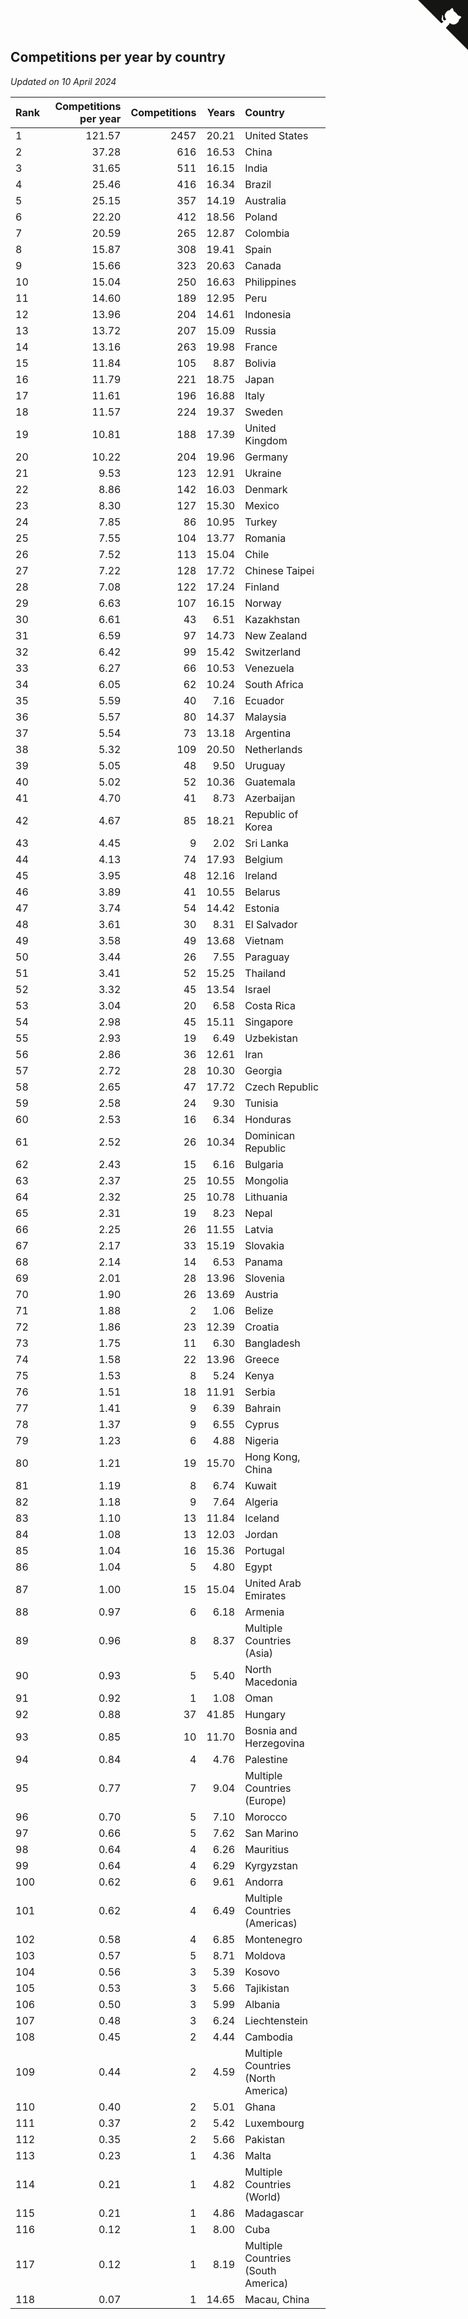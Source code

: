 ## Competitions per year by country

*Updated on 10 April 2024*

| Rank | Competitions per year | Competitions | Years | Country |
| :--- | ---: | ---: | ---: | :--- |
| 1 | 121.57 | 2457 | 20.21 | United States |
| 2 | 37.28 | 616 | 16.53 | China |
| 3 | 31.65 | 511 | 16.15 | India |
| 4 | 25.46 | 416 | 16.34 | Brazil |
| 5 | 25.15 | 357 | 14.19 | Australia |
| 6 | 22.20 | 412 | 18.56 | Poland |
| 7 | 20.59 | 265 | 12.87 | Colombia |
| 8 | 15.87 | 308 | 19.41 | Spain |
| 9 | 15.66 | 323 | 20.63 | Canada |
| 10 | 15.04 | 250 | 16.63 | Philippines |
| 11 | 14.60 | 189 | 12.95 | Peru |
| 12 | 13.96 | 204 | 14.61 | Indonesia |
| 13 | 13.72 | 207 | 15.09 | Russia |
| 14 | 13.16 | 263 | 19.98 | France |
| 15 | 11.84 | 105 | 8.87 | Bolivia |
| 16 | 11.79 | 221 | 18.75 | Japan |
| 17 | 11.61 | 196 | 16.88 | Italy |
| 18 | 11.57 | 224 | 19.37 | Sweden |
| 19 | 10.81 | 188 | 17.39 | United Kingdom |
| 20 | 10.22 | 204 | 19.96 | Germany |
| 21 | 9.53 | 123 | 12.91 | Ukraine |
| 22 | 8.86 | 142 | 16.03 | Denmark |
| 23 | 8.30 | 127 | 15.30 | Mexico |
| 24 | 7.85 | 86 | 10.95 | Turkey |
| 25 | 7.55 | 104 | 13.77 | Romania |
| 26 | 7.52 | 113 | 15.04 | Chile |
| 27 | 7.22 | 128 | 17.72 | Chinese Taipei |
| 28 | 7.08 | 122 | 17.24 | Finland |
| 29 | 6.63 | 107 | 16.15 | Norway |
| 30 | 6.61 | 43 | 6.51 | Kazakhstan |
| 31 | 6.59 | 97 | 14.73 | New Zealand |
| 32 | 6.42 | 99 | 15.42 | Switzerland |
| 33 | 6.27 | 66 | 10.53 | Venezuela |
| 34 | 6.05 | 62 | 10.24 | South Africa |
| 35 | 5.59 | 40 | 7.16 | Ecuador |
| 36 | 5.57 | 80 | 14.37 | Malaysia |
| 37 | 5.54 | 73 | 13.18 | Argentina |
| 38 | 5.32 | 109 | 20.50 | Netherlands |
| 39 | 5.05 | 48 | 9.50 | Uruguay |
| 40 | 5.02 | 52 | 10.36 | Guatemala |
| 41 | 4.70 | 41 | 8.73 | Azerbaijan |
| 42 | 4.67 | 85 | 18.21 | Republic of Korea |
| 43 | 4.45 | 9 | 2.02 | Sri Lanka |
| 44 | 4.13 | 74 | 17.93 | Belgium |
| 45 | 3.95 | 48 | 12.16 | Ireland |
| 46 | 3.89 | 41 | 10.55 | Belarus |
| 47 | 3.74 | 54 | 14.42 | Estonia |
| 48 | 3.61 | 30 | 8.31 | El Salvador |
| 49 | 3.58 | 49 | 13.68 | Vietnam |
| 50 | 3.44 | 26 | 7.55 | Paraguay |
| 51 | 3.41 | 52 | 15.25 | Thailand |
| 52 | 3.32 | 45 | 13.54 | Israel |
| 53 | 3.04 | 20 | 6.58 | Costa Rica |
| 54 | 2.98 | 45 | 15.11 | Singapore |
| 55 | 2.93 | 19 | 6.49 | Uzbekistan |
| 56 | 2.86 | 36 | 12.61 | Iran |
| 57 | 2.72 | 28 | 10.30 | Georgia |
| 58 | 2.65 | 47 | 17.72 | Czech Republic |
| 59 | 2.58 | 24 | 9.30 | Tunisia |
| 60 | 2.53 | 16 | 6.34 | Honduras |
| 61 | 2.52 | 26 | 10.34 | Dominican Republic |
| 62 | 2.43 | 15 | 6.16 | Bulgaria |
| 63 | 2.37 | 25 | 10.55 | Mongolia |
| 64 | 2.32 | 25 | 10.78 | Lithuania |
| 65 | 2.31 | 19 | 8.23 | Nepal |
| 66 | 2.25 | 26 | 11.55 | Latvia |
| 67 | 2.17 | 33 | 15.19 | Slovakia |
| 68 | 2.14 | 14 | 6.53 | Panama |
| 69 | 2.01 | 28 | 13.96 | Slovenia |
| 70 | 1.90 | 26 | 13.69 | Austria |
| 71 | 1.88 | 2 | 1.06 | Belize |
| 72 | 1.86 | 23 | 12.39 | Croatia |
| 73 | 1.75 | 11 | 6.30 | Bangladesh |
| 74 | 1.58 | 22 | 13.96 | Greece |
| 75 | 1.53 | 8 | 5.24 | Kenya |
| 76 | 1.51 | 18 | 11.91 | Serbia |
| 77 | 1.41 | 9 | 6.39 | Bahrain |
| 78 | 1.37 | 9 | 6.55 | Cyprus |
| 79 | 1.23 | 6 | 4.88 | Nigeria |
| 80 | 1.21 | 19 | 15.70 | Hong Kong, China |
| 81 | 1.19 | 8 | 6.74 | Kuwait |
| 82 | 1.18 | 9 | 7.64 | Algeria |
| 83 | 1.10 | 13 | 11.84 | Iceland |
| 84 | 1.08 | 13 | 12.03 | Jordan |
| 85 | 1.04 | 16 | 15.36 | Portugal |
| 86 | 1.04 | 5 | 4.80 | Egypt |
| 87 | 1.00 | 15 | 15.04 | United Arab Emirates |
| 88 | 0.97 | 6 | 6.18 | Armenia |
| 89 | 0.96 | 8 | 8.37 | Multiple Countries (Asia) |
| 90 | 0.93 | 5 | 5.40 | North Macedonia |
| 91 | 0.92 | 1 | 1.08 | Oman |
| 92 | 0.88 | 37 | 41.85 | Hungary |
| 93 | 0.85 | 10 | 11.70 | Bosnia and Herzegovina |
| 94 | 0.84 | 4 | 4.76 | Palestine |
| 95 | 0.77 | 7 | 9.04 | Multiple Countries (Europe) |
| 96 | 0.70 | 5 | 7.10 | Morocco |
| 97 | 0.66 | 5 | 7.62 | San Marino |
| 98 | 0.64 | 4 | 6.26 | Mauritius |
| 99 | 0.64 | 4 | 6.29 | Kyrgyzstan |
| 100 | 0.62 | 6 | 9.61 | Andorra |
| 101 | 0.62 | 4 | 6.49 | Multiple Countries (Americas) |
| 102 | 0.58 | 4 | 6.85 | Montenegro |
| 103 | 0.57 | 5 | 8.71 | Moldova |
| 104 | 0.56 | 3 | 5.39 | Kosovo |
| 105 | 0.53 | 3 | 5.66 | Tajikistan |
| 106 | 0.50 | 3 | 5.99 | Albania |
| 107 | 0.48 | 3 | 6.24 | Liechtenstein |
| 108 | 0.45 | 2 | 4.44 | Cambodia |
| 109 | 0.44 | 2 | 4.59 | Multiple Countries (North America) |
| 110 | 0.40 | 2 | 5.01 | Ghana |
| 111 | 0.37 | 2 | 5.42 | Luxembourg |
| 112 | 0.35 | 2 | 5.66 | Pakistan |
| 113 | 0.23 | 1 | 4.36 | Malta |
| 114 | 0.21 | 1 | 4.82 | Multiple Countries (World) |
| 115 | 0.21 | 1 | 4.86 | Madagascar |
| 116 | 0.12 | 1 | 8.00 | Cuba |
| 117 | 0.12 | 1 | 8.19 | Multiple Countries (South America) |
| 118 | 0.07 | 1 | 14.65 | Macau, China |


<a href="https://github.com/JustinTimeCuber/wca_statistics" class="github-corner" aria-label="View source on Github"><svg width="80" height="80" viewBox="0 0 250 250" style="fill:#151513; color:#fff; position: absolute; top: 0; border: 0; right: 0;" aria-hidden="true"><path d="M0,0 L115,115 L130,115 L142,142 L250,250 L250,0 Z"></path><path d="M128.3,109.0 C113.8,99.7 119.0,89.6 119.0,89.6 C122.0,82.7 120.5,78.6 120.5,78.6 C119.2,72.0 123.4,76.3 123.4,76.3 C127.3,80.9 125.5,87.3 125.5,87.3 C122.9,97.6 130.6,101.9 134.4,103.2" fill="currentColor" style="transform-origin: 130px 106px;" class="octo-arm"></path><path d="M115.0,115.0 C114.9,115.1 118.7,116.5 119.8,115.4 L133.7,101.6 C136.9,99.2 139.9,98.4 142.2,98.6 C133.8,88.0 127.5,74.4 143.8,58.0 C148.5,53.4 154.0,51.2 159.7,51.0 C160.3,49.4 163.2,43.6 171.4,40.1 C171.4,40.1 176.1,42.5 178.8,56.2 C183.1,58.6 187.2,61.8 190.9,65.4 C194.5,69.0 197.7,73.2 200.1,77.6 C213.8,80.2 216.3,84.9 216.3,84.9 C212.7,93.1 206.9,96.0 205.4,96.6 C205.1,102.4 203.0,107.8 198.3,112.5 C181.9,128.9 168.3,122.5 157.7,114.1 C157.9,116.9 156.7,120.9 152.7,124.9 L141.0,136.5 C139.8,137.7 141.6,141.9 141.8,141.8 Z" fill="currentColor" class="octo-body"></path></svg></a><style>.github-corner:hover .octo-arm{animation:octocat-wave 560ms ease-in-out}@keyframes octocat-wave{0%,100%{transform:rotate(0)}20%,60%{transform:rotate(-25deg)}40%,80%{transform:rotate(10deg)}}@media (max-width:500px){.github-corner:hover .octo-arm{animation:none}.github-corner .octo-arm{animation:octocat-wave 560ms ease-in-out}}</style>
